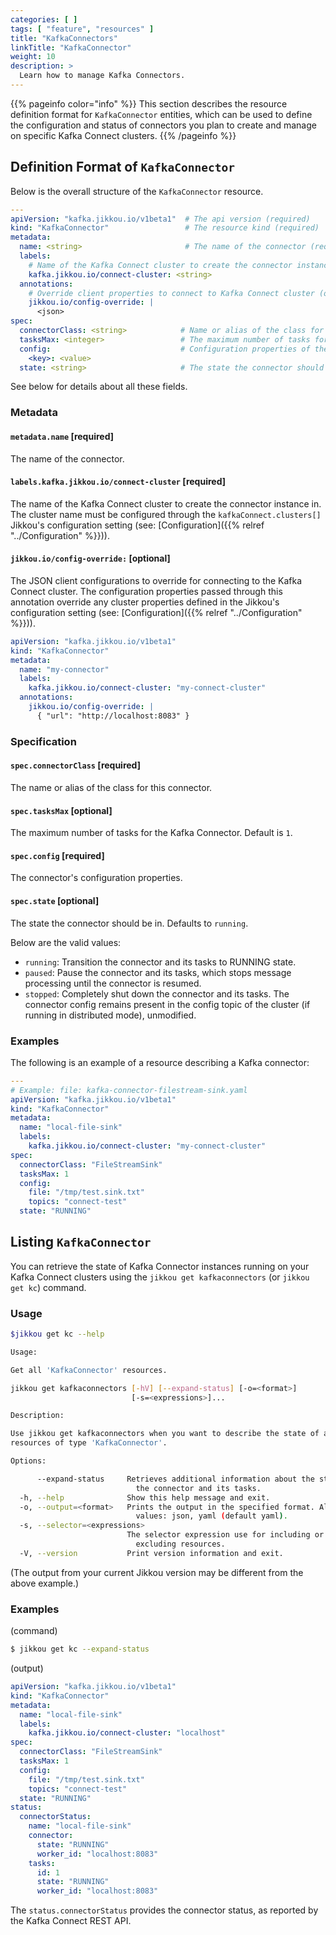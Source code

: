 ```yaml
---
categories: [ ]
tags: [ "feature", "resources" ]
title: "KafkaConnectors"
linkTitle: "KafkaConnector"
weight: 10
description: >
  Learn how to manage Kafka Connectors.
---
```


{{% pageinfo color="info" %}}
This section describes the resource definition format for `KafkaConnector` entities, which can be used to define the 
configuration and status of connectors you plan to create and manage on specific Kafka Connect clusters.
{{% /pageinfo %}}

## Definition Format of `KafkaConnector`

Below is the overall structure of the `KafkaConnector` resource.

```yaml
---
apiVersion: "kafka.jikkou.io/v1beta1"  # The api version (required)
kind: "KafkaConnector"                 # The resource kind (required)
metadata:
  name: <string>                       # The name of the connector (required)
  labels:
    # Name of the Kafka Connect cluster to create the connector instance in (required).
    kafka.jikkou.io/connect-cluster: <string>
  annotations:
    # Override client properties to connect to Kafka Connect cluster (optional).
    jikkou.io/config-override: | 
      <json>
spec:
  connectorClass: <string>            # Name or alias of the class for this connector.
  tasksMax: <integer>                 # The maximum number of tasks for the Kafka Connector.
  config:                             # Configuration properties of the connector.
    <key>: <value>
  state: <string>                     # The state the connector should be in. Defaults to running.
```

See below for details about all these fields.

### Metadata

#### `metadata.name` [required]

The name of the connector.

#### `labels.kafka.jikkou.io/connect-cluster`  [required]

The name of the Kafka Connect cluster to create the connector instance in.
The cluster name must be configured through the `kafkaConnect.clusters[]` Jikkou's configuration setting (see: [Configuration]({{% relref "../Configuration" %}})).

#### `jikkou.io/config-override:` [optional]

The JSON client configurations to override for connecting to the Kafka Connect cluster.
The configuration properties passed through this annotation override any cluster properties defined in the Jikkou's configuration setting (see: [Configuration]({{% relref "../Configuration" %}})).

```yaml
apiVersion: "kafka.jikkou.io/v1beta1"
kind: "KafkaConnector"
metadata:
  name: "my-connector"
  labels:
    kafka.jikkou.io/connect-cluster: "my-connect-cluster"
  annotations:
    jikkou.io/config-override: |
      { "url": "http://localhost:8083" }
```


### Specification

#### `spec.connectorClass` [required]

The name or alias of the class for this connector.

#### `spec.tasksMax` [optional]

The maximum number of tasks for the Kafka Connector. Default is `1`.

#### `spec.config` [required]

The connector's configuration properties.

#### `spec.state` [optional]

The state the connector should be in. Defaults to `running`.

Below are the valid values:

* `running`: Transition the connector and its tasks to RUNNING state. 
* `paused`: Pause the connector and its tasks, which stops message processing until the connector is resumed.
* `stopped`: Completely shut down the connector and its tasks. The connector config remains present in the config topic of the cluster (if running in distributed mode), unmodified.

### Examples

The following is an example of a resource describing a Kafka connector:

```yaml
---
# Example: file: kafka-connector-filestream-sink.yaml
apiVersion: "kafka.jikkou.io/v1beta1"
kind: "KafkaConnector"
metadata:
  name: "local-file-sink"
  labels:
    kafka.jikkou.io/connect-cluster: "my-connect-cluster"
spec:
  connectorClass: "FileStreamSink"
  tasksMax: 1
  config:
    file: "/tmp/test.sink.txt"
    topics: "connect-test"
  state: "RUNNING"
```

## Listing `KafkaConnector`

You can retrieve the state of Kafka Connector instances running on your Kafka Connect clusters using the `jikkou get kafkaconnectors` (or `jikkou get kc`) command.

### Usage

```bash
$jikkou get kc --help

Usage:

Get all 'KafkaConnector' resources.

jikkou get kafkaconnectors [-hV] [--expand-status] [-o=<format>]
                           [-s=<expressions>]...

Description:

Use jikkou get kafkaconnectors when you want to describe the state of all
resources of type 'KafkaConnector'.

Options:

      --expand-status     Retrieves additional information about the status of
                            the connector and its tasks.
  -h, --help              Show this help message and exit.
  -o, --output=<format>   Prints the output in the specified format. Allowed
                            values: json, yaml (default yaml).
  -s, --selector=<expressions>
                          The selector expression use for including or
                            excluding resources.
  -V, --version           Print version information and exit.
```

(The output from your current Jikkou version may be different from the above example.)

### Examples

(command)

```bash
$ jikkou get kc --expand-status 
```

(output)

```yaml
apiVersion: "kafka.jikkou.io/v1beta1"
kind: "KafkaConnector"
metadata:
  name: "local-file-sink"
  labels:
    kafka.jikkou.io/connect-cluster: "localhost"
spec:
  connectorClass: "FileStreamSink"
  tasksMax: 1
  config:
    file: "/tmp/test.sink.txt"
    topics: "connect-test"
  state: "RUNNING"
status:
  connectorStatus:
    name: "local-file-sink"
    connector:
      state: "RUNNING"
      worker_id: "localhost:8083"
    tasks:
      id: 1
      state: "RUNNING"
      worker_id: "localhost:8083"
```

The `status.connectorStatus` provides the connector status, as reported by the Kafka Connect REST API.


